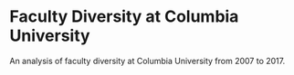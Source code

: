 # Faculty Diversity at Columbia University

An analysis of faculty diversity at Columbia University from 2007 to 2017.
